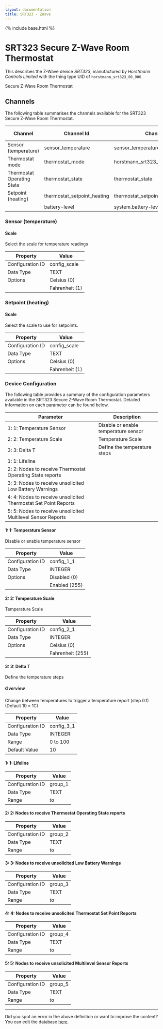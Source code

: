 ```yaml
---
layout: documentation
title: SRT323 - ZWave
---
```


{% include base.html %}

# SRT323 Secure Z-Wave Room Thermostat

This describes the Z-Wave device *SRT323*, manufactured by *Horstmann Controls Limited* with the thing type UID of ```horstmann_srt323_00_000```. 

Secure Z-Wave Room Thermostat


## Channels
The following table summarises the channels available for the SRT323 Secure Z-Wave Room Thermostat.

| Channel | Channel Id | Channel Type UID | Category | Item Type |
|---------|------------|------------------|----------|-----------|
| Sensor (temperature) | sensor_temperature | sensor_temperature | Temperature | Number |
| Thermostat mode | thermostat_mode | horstmann_srt323_00_000_thermostat_mode | Temperature | Number |
| Thermostat Operating State | thermostat_state | thermostat_state | Temperature | Number |
| Setpoint (heating) | thermostat_setpoint_heating | thermostat_setpoint | Temperature | Number |
|  | battery-level | system.battery-level |  |  |


### Sensor (temperature)

#### Scale

Select the scale for temperature readings


| Property         | Value    |
|------------------|----------|
| Configuration ID | config_scale |
| Data Type        | TEXT || Default Value | 0 |
| Options | Celsius (0) |
|  | Fahrenheit (1) |


### Setpoint (heating)

#### Scale

Select the scale to use for setpoints.


| Property         | Value    |
|------------------|----------|
| Configuration ID | config_scale |
| Data Type        | TEXT || Default Value | 0 |
| Options | Celsius (0) |
|  | Fahrenheit (1) |


### Device Configuration
The following table provides a summary of the configuration parameters available in the SRT323 Secure Z-Wave Room Thermostat.
Detailed information on each parameter can be found below.

| Parameter   | Description |
|-------------|-------------|
| 1: 1: Temperature Sensor | Disable or enable temperature sensor |
| 2: 2: Temperature Scale | Temperature Scale |
| 3: 3: Delta T | Define the temperature steps |
| 1: 1: Lifeline |  |
| 2: 2: Nodes to receive Thermostat Operating State reports |  |
| 3: 3: Nodes to receive unsolicited Low Battery Warnings |  |
| 4: 4: Nodes to receive unsolicited Thermostat Set Point Reports |  |
| 5: 5: Nodes to receive unsolicited Multilevel Sensor Reports |  |


#### 1: 1: Temperature Sensor

Disable or enable temperature sensor


| Property         | Value    |
|------------------|----------|
| Configuration ID | config_1_1 |
| Data Type        | INTEGER || Default Value | 255 |
| Options | Disabled (0) |
|  | Enabled (255) |


#### 2: 2: Temperature Scale

Temperature Scale


| Property         | Value    |
|------------------|----------|
| Configuration ID | config_2_1 |
| Data Type        | INTEGER || Default Value | 0 |
| Options | Celsius (0) |
|  | Fahrenheit (255) |


#### 3: 3: Delta T

Define the temperature steps  


##### Overview 

Change between temperatures to trigger a temperature report (step 0.1) (Default 10 = 1C)


| Property         | Value    |
|------------------|----------|
| Configuration ID | config_3_1 |
| Data Type        | INTEGER |
| Range | 0 to 100 |
| Default Value | 10 |


#### 1: 1: Lifeline


| Property         | Value    |
|------------------|----------|
| Configuration ID | group_1 |
| Data Type        | TEXT |
| Range |  to  |


#### 2: 2: Nodes to receive Thermostat Operating State reports


| Property         | Value    |
|------------------|----------|
| Configuration ID | group_2 |
| Data Type        | TEXT |
| Range |  to  |


#### 3: 3: Nodes to receive unsolicited Low Battery Warnings


| Property         | Value    |
|------------------|----------|
| Configuration ID | group_3 |
| Data Type        | TEXT |
| Range |  to  |


#### 4: 4: Nodes to receive unsolicited Thermostat Set Point Reports


| Property         | Value    |
|------------------|----------|
| Configuration ID | group_4 |
| Data Type        | TEXT |
| Range |  to  |


#### 5: 5: Nodes to receive unsolicited Multilevel Sensor Reports


| Property         | Value    |
|------------------|----------|
| Configuration ID | group_5 |
| Data Type        | TEXT |
| Range |  to  |


---

Did you spot an error in the above definition or want to improve the content?
You can edit the database [here](http://www.cd-jackson.com/index.php/zwave/zwave-device-database/zwave-device-list/devicesummary/466).
